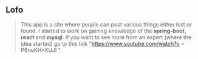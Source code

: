 ## Lofo
> This app is a site where people can post various things either lost or found. I started to work on gaining knowledge of the **spring-boot**, **react** and **mysql**. If you want to see more from an expert (where the idea started) go to this link "https://www.youtube.com/watch?v = P6rwKHnXUJI ".
